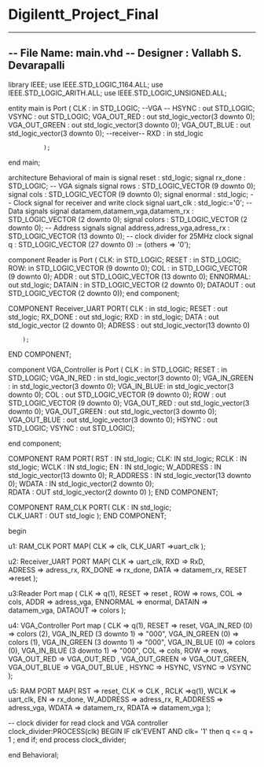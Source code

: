 # Digilentt_Project_Final
----------------------------------------------------------------------------------
-- File Name: main.vhd 
-- Designer : Vallabh S. Devarapalli
----------------------------------------------------------------------------------
library IEEE;
use IEEE.STD_LOGIC_1164.ALL;
use IEEE.STD_LOGIC_ARITH.ALL;
use IEEE.STD_LOGIC_UNSIGNED.ALL;

entity main is
    Port ( CLK : in  STD_LOGIC;
            --VGA --
            HSYNC : out  STD_LOGIC;
            VSYNC : out  STD_LOGIC;
            VGA_OUT_RED   : out  std_logic_vector(3 downto 0);
            VGA_OUT_GREEN : out  std_logic_vector(3 downto 0);
            VGA_OUT_BLUE  : out  std_logic_vector(3 downto 0);
		    --receiver--
		    RXD : in std_logic
			
			  );
end main;

architecture Behavioral of main is
signal reset        : std_logic;
signal rx_done      : STD_LOGIC;
-- VGA signals
signal rows     	: STD_LOGIC_VECTOR (9 downto 0);
signal cols     	: STD_LOGIC_VECTOR (9 downto 0);
signal enormal  	: std_logic;
-- Clock signal for receiver and write clock
signal uart_clk     : std_logic:='0';
-- Data signals
signal datamem,datamem_vga,datamem_rx : STD_LOGIC_VECTOR (2 downto 0);
signal colors       : STD_LOGIC_VECTOR (2 downto 0);
-- Address signals
signal address,adress_vga,adress_rx   : STD_LOGIC_VECTOR (13 downto 0);
-- clock divider for 25MHz clock
signal q            :  STD_LOGIC_VECTOR (27 downto 0) := (others => '0');


component Reader is
   Port ( CLK: in  STD_LOGIC;
          RESET : in STD_LOGIC;
          ROW: in  STD_LOGIC_VECTOR (9 downto 0);
          COL : in  STD_LOGIC_VECTOR (9 downto 0);
          ADDR : out  STD_LOGIC_VECTOR (13 downto 0);
          ENNORMAL: out std_logic;
          DATAIN : in  STD_LOGIC_VECTOR (2 downto 0);
          DATAOUT : out  STD_LOGIC_VECTOR (2 downto 0));
end component;


COMPONENT Receiver_UART
    PORT(  CLK     : in std_logic;
           RESET   : out std_logic;
           RX_DONE : out std_logic;	
           RXD     : in std_logic;
		   DATA    : out std_logic_vector (2 downto 0);	
		   ADRESS  : out std_logic_vector(13 downto 0)

		);   			  	         	 
		
		
END COMPONENT;


component VGA_Controller is
    Port ( CLK : in  STD_LOGIC;
           RESET : in  STD_LOGIC;
		   VGA_IN_RED : in std_logic_vector(3 downto 0);
		   VGA_IN_GREEN : in std_logic_vector(3 downto 0);
		   VGA_IN_BLUE: in std_logic_vector(3 downto 0);
           COL : out  STD_LOGIC_VECTOR (9 downto 0);
           ROW : out  STD_LOGIC_VECTOR (9 downto 0);
		   VGA_OUT_RED : out std_logic_vector(3 downto 0);
		   VGA_OUT_GREEN : out std_logic_vector(3 downto 0);
		   VGA_OUT_BLUE : out std_logic_vector(3 downto 0);
           HSYNC : out  STD_LOGIC;
           VSYNC : out  STD_LOGIC);

end component;


COMPONENT RAM
PORT(   RST : IN std_logic;
		CLK: IN std_logic;
		RCLK : IN std_logic;
		WCLK : IN std_logic;
		EN   : IN std_logic;
		W_ADDRESS : IN std_logic_vector(13 downto 0);
		R_ADDRESS : IN std_logic_vector(13 downto 0);
		WDATA : IN std_logic_vector(2 downto 0);          
		RDATA : OUT std_logic_vector(2 downto 0)
		);
END COMPONENT;

COMPONENT RAM_CLK
	PORT(
		CLK : IN std_logic;          
		CLK_UART : OUT std_logic
		);
	END COMPONENT;	


begin


u1: RAM_CLK PORT MAP(
		CLK => clk,
		CLK_UART =>uart_clk
	);

	
u2: Receiver_UART PORT MAP(
		CLK => uart_clk,
		RXD => RxD,		
		ADRESS => adress_rx,
        RX_DONE => rx_done,
		DATA => datamem_rx,
		RESET =>reset
	);
	
	
u3:Reader
    Port map ( CLK      => q(1),
	           RESET    => reset ,
               ROW      => rows,
               COL      => cols,
               ADDR     => adress_vga,
               ENNORMAL => enormal,
			   DATAIN   => datamem_vga,
			   DATAOUT  => colors
			   );		


u4: VGA_Controller
    Port map (      CLK                       => q(1),
					RESET                     => reset,
					VGA_IN_RED (0)            => colors (2),
					VGA_IN_RED (3 downto 1)   => "000",
					VGA_IN_GREEN (0)          => colors (1),
					VGA_IN_GREEN (3 downto 1) => "000",
					VGA_IN_BLUE (0)           => colors (0),
					VGA_IN_BLUE (3 downto 1)  => "000",
					COL                       => cols,
					ROW                       => rows,
					VGA_OUT_RED               => VGA_OUT_RED ,
					VGA_OUT_GREEN             => VGA_OUT_GREEN,
					VGA_OUT_BLUE              => VGA_OUT_BLUE ,
					HSYNC                     => HSYNC,
					VSYNC                     => VSYNC );				

u5: RAM PORT MAP(
		RST => reset,
		CLK => CLK ,
		RCLK =>q(1),
		WCLK => uart_clk,
		EN => rx_done,
		W_ADDRESS => adress_rx,
		R_ADDRESS => adress_vga,
		WDATA => datamem_rx,
		RDATA => datamem_vga
	);
	

-- clock divider for read clock and VGA controller 			  
clock_divider:PROCESS(clk)
   BEGIN
		IF clk'EVENT AND clk= '1' then 
		q <= q + 1 ;
		end if;
		end process clock_divider;
		
		
		

end Behavioral;



